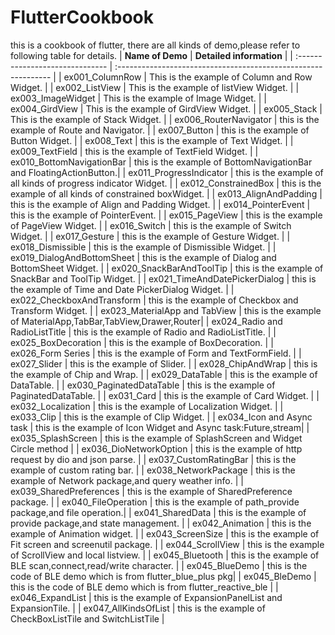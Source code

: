 # FlutterCookbook
this is a cookbook of flutter, there are all kinds of demo,please refer to following table for details.
| **Name of Demo** | **Detailed information** |
| :------------------------------ | :------------------------------------------------------------- |
| ex001_ColumnRow                 | This is the example of  Column and Row Widget.                 |
| ex002_ListView                  | This is the example of listView Widget.                        |
| ex003_ImageWidget               | This is the example of Image Widget.                           |
| ex004_GirdView                  | This is the example of GirdView Widget.                        |
| ex005_Stack                     | This is the example of Stack Widget.                           |
| ex006_RouterNavigator           | this is the example of Route and Navigator.                    |
| ex007_Button                    | this is the example of Button Widget.                          |
| ex008_Text                      | this is the example of Text Widget.                            |
| ex009_TextField                 | this is the example of TextField Widget.                       |
| ex010_BottomNavigationBar       | this is the example of BottomNavigationBar and FloatingActionButton.|
| ex011_ProgressIndicator         | this is the example of all kinds of progress indicator Widget. |
| ex012_ConstrainedBox            | this is the example of all kinds of constrained boxWidget.     |
| ex013_AlignAndPadding           | this is the example of Align and Padding Widget.               |
| ex014_PointerEvent              | this is the example of PointerEvent.                           |
| ex015_PageView                  | this is the example of PageView Widget.                        |
| ex016_Switch                    | this is the example of Switch Widget.                          |
| ex017_Gesture                   | this is the example of Gesture Widget.                         |
| ex018_Dismissible               | this is the example of Dismissible Widget.                     |
| ex019_DialogAndBottomSheet      | this is the example of Dialog and BottomSheet Widget.          |
| ex020_SnackBarAndToolTip        | this is the example of SnackBar and ToolTip Widget.            |
| ex021_TimeAndDatePickerDialog   | this is the example of Time and Date PickerDialog Widget.      |
| ex022_CheckboxAndTransform      | this is the example of Checkbox and Transform Widget.          |
| ex023_MaterialApp and TabView   | this is the example of MaterialApp,TabBar,TabView,Drawer,Router|
| ex024_Radio and RadioListTitle  | this is the example of Radio and RadioListTitle.               |
| ex025_BoxDecoration             | this is the example of BoxDecoration.                          |
| ex026_Form Series               | this is the example of Form and TextFormField.                 |
| ex027_Slider                    | this is the example of Slider.                                 |
| ex028_ChipAndWrap               | this is the example of Chip and Wrap.                          |
| ex029_DataTable                 | this is the example of DataTable.                              |
| ex030_PaginatedDataTable        | this is the example of PaginatedDataTable.                     |
| ex031_Card                      | this is the example of Card Widget.                            |
| ex032_Localization              | this is the example of Localization Widget.                    |
| ex033_Clip                      | this is the example of Clip Widget.                            |
| ex034_Icon and Async task       | this is the example of Icon Widget and Async task:Future,stream|
| ex035_SplashScreen              | this is the example of SplashScreen and Widget Circle method   |
| ex036_DioNetworkOption          | this is the example of http request by dio and json parse.     |
| ex037_CustomRatingBar           | this is the example of custom rating bar.                      |
| ex038_NetworkPackage            | this is the example of Network package,and query weather info. |
| ex039_SharedPreferences         | this is the example of SharedPreference package.               |
| ex040_FileOperation             | this is the example of path_provide package,and file operation.|
| ex041_SharedData                | this is the example of provide package,and state management.   |
| ex042_Animation                 | this is the example of Animation widget.                       |
| ex043_ScreenSize                | this is the example of Fit screen and screenutil package.      |
| ex044_ScrollView                | this is the example of ScrollView and local listview.          |
| ex045_Bluetooth                 | this is the example of BLE scan,connect,read/write character.  |
| ex045_BlueDemo                  | this is the code of BLE demo which is from flutter_blue_plus pkg|
| ex045_BleDemo                   | this is the code of BLE demo which is from flutter_reactive_ble |
| ex046_ExpandList                | this is the example of ExpansionPanelList and ExpansionTile.   |
| ex047_AllKindsOfList            | this is the example of CheckBoxListTile and SwitchListTile     |
